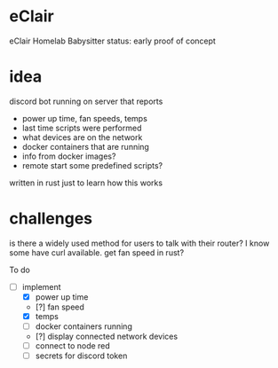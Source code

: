 # eClair
eClair Homelab Babysitter 
status: early proof of concept

# idea
discord bot running on server that reports
- power up time, fan speeds, temps
- last time scripts were performed
- what devices are on the network
- docker containers that are running 
- info from docker images?
- remote start some predefined scripts?

written in rust just to learn how this works

# challenges
is there a widely used method for users to talk with their router? I know some have curl available.
get fan speed in rust?


To do
- [ ] implement
	- [x] power up time
	- [?] fan speed
	- [x] temps
	- [ ] docker containers running
	- [?] display connected network devices
	- [ ] connect to node red
	- [ ] secrets for discord token
